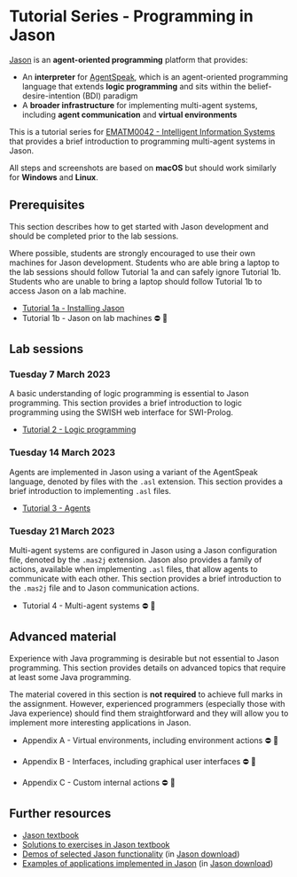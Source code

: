 # Tutorial Series - Programming in Jason

[Jason](https://jason.sourceforge.net/wp/) is an **agent-oriented programming** platform that provides:

- An **interpreter** for [AgentSpeak](http://www.upv.es/sma/teoria/teoria_ag/agentspeakl/agentspeakl-rao.pdf), which is an agent-oriented programming language that extends **logic programming** and sits within the belief-desire-intention (BDI) paradigm
- A **broader infrastructure** for implementing multi-agent systems, including **agent communication** and **virtual environments**

This is a tutorial series for [EMATM0042 - Intelligent Information Systems](https://www.bris.ac.uk/unit-programme-catalogue/UnitDetails.jsa?unitCode=EMATM0042) that provides a brief introduction to programming multi-agent systems in Jason.

All steps and screenshots are based on **macOS** but should work similarly for **Windows** and **Linux**.

<!-- TOC -->

## Prerequisites

This section describes how to get started with Jason development and should be completed prior to the lab sessions.

Where possible, students are strongly encouraged to use their own machines for Jason development. Students who are able bring a laptop to the lab sessions should follow Tutorial 1a and can safely ignore Tutorial 1b. Students who are unable to bring a laptop should follow Tutorial 1b to access Jason on a lab machine.

- [Tutorial 1a - Installing Jason](iis-tutorials-1a.html)
- Tutorial 1b - Jason on lab machines &#9940; &#128679;
<!-- - [Tutorial 1b - Jason on lab machines](iis-tutorials-1b.html) -->

## Lab sessions

### Tuesday 7 March 2023

A basic understanding of logic programming is essential to Jason programming. This section provides a brief introduction to logic programming using the SWISH web interface for SWI-Prolog.

- [Tutorial 2 - Logic programming](iis-tutorials-2.html)

### Tuesday 14 March 2023

Agents are implemented in Jason using a variant of the AgentSpeak language, denoted by files with the `.asl` extension.
This section provides a brief introduction to implementing `.asl` files.

<!-- - Tutorial 3 - Agents &#9940; &#128679; -->

- [Tutorial 3 - Agents](iis-tutorials-3.html)

### Tuesday 21 March 2023

Multi-agent systems are configured in Jason using a Jason configuration file, denoted by the `.mas2j` extension.
Jason also provides a family of actions, available when implementing `.asl` files, that allow agents to communicate with each other. This section provides a brief introduction to the `.mas2j` file and to Jason communication actions.

- Tutorial 4 - Multi-agent systems &#9940; &#128679;
<!-- - [Tutorial 4 - Multi-agent systems](iis-tutorials-4.html) -->

## Advanced material

Experience with Java programming is desirable but not essential to Jason programming. This section provides details on advanced topics that require at least some Java programming.

The material covered in this section is **not required** to achieve full marks in the assignment. However, experienced programmers (especially those with Java experience) should find them straightforward and they will allow you to implement more interesting applications in Jason.

- Appendix A - Virtual environments, including environment actions &#9940; &#128679;
<!-- - [Appendix A - Virtual environments, including environment actions](iis-tutorials-appendix-a.html) -->
- Appendix B - Interfaces, including graphical user interfaces &#9940; &#128679;
<!-- - [Appendix B - Interfaces, including graphical user interfaces](iis-tutorials-appendix-b.html) -->
- Appendix C - Custom internal actions &#9940; &#128679;
<!-- - [Appendix C - Custom internal actions](iis-tutorials-appendix-c.html) -->

## Further resources

- [Jason textbook](http://home.mit.bme.hu/~eredics/AgentGame/Jason/Jason_konyv.pdf)
- [Solutions to exercises in Jason textbook](https://jason.sourceforge.net/jBook/jBook/Examples.html)
- [Demos of selected Jason functionality](https://jason.sourceforge.net/wp/demos/) (in [Jason download](https://sourceforge.net/projects/jason/files/jason/))
- [Examples of applications implemented in Jason](https://jason.sourceforge.net/wp/examples/) (in [Jason download](https://sourceforge.net/projects/jason/files/jason/))
